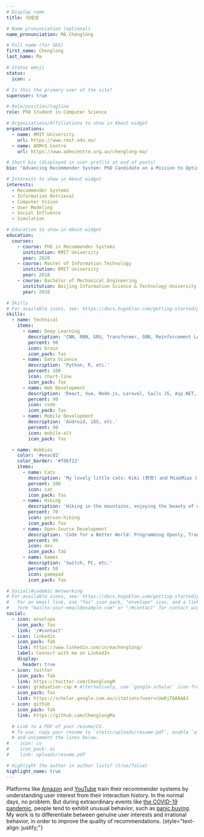 ```yaml
---
# Display name
title: 马成龙

# Name pronunciation (optional)
name_pronunciation: Mǎ Chénglóng

# Full name (for SEO)
first_name: Chenglong
last_name: Ma

# Status emoji
status:
  icon: ☕️

# Is this the primary user of the site?
superuser: true

# Role/position/tagline
role: PhD Student in Computer Science

# Organizations/Affiliations to show in About widget
organizations:
  - name: RMIT University
    url: https://www.rmit.edu.au/
  - name: ADM+S Centre
    url: https://www.admscentre.org.au/chenglong-ma/

# Short bio (displayed in user profile at end of posts)
bio: "Advancing Recommender System: PhD Candidate on a Mission to Optimize User Experiences!"

# Interests to show in About widget
interests:
  - Recommender Systems
  - Information Retrieval
  - Computer Vision
  - User Modeling
  - Social Influence
  - Simulation

# Education to show in About widget
education:
  courses:
    - course: PhD in Recommender Systems
      institution: RMIT University
      year: 2020
    - course: Master of Information Technology
      institution: RMIT University
      year: 2018
    - course: Bachelor of Mechanical Engineering
      institution: Beijing Information Science & Technology University
      year: 2010

# Skills
# For available icons, see: https://docs.hugoblox.com/getting-started/page-builder/#icons
skills:
  - name: Technical
    items:
      - name: Deep Learning
        description: 'CNN, RNN, GRU, Transformer, GNN, Reinforcement Learning, etc.'
        percent: 90
        icon: brain
        icon_pack: fas
      - name: Data Science
        description: 'Python, R, etc.'
        percent: 100
        icon: chart-line
        icon_pack: fas
      - name: Web Development
        description: 'React, Vue, Node.js, Laravel, Sails JS, Asp.NET, etc.'
        percent: 90
        icon: code
        icon_pack: fas
      - name: Mobile Development
        description: 'Android, iOS, etc.'
        percent: 90
        icon: mobile-alt
        icon_pack: fas

  - name: Hobbies
    color: '#eeac02'
    color_border: '#f0bf23'
    items:
      - name: Cats
        description: 'My lovely little cats: Kiki (奇奇) and MiaoMiao (妙妙).'
        percent: 100
        icon: cat
        icon_pack: fas      
      - name: Hiking
        description: 'Hiking in the mountains, enjoying the beauty of nature.'
        percent: 70
        icon: person-hiking
        icon_pack: fas
      - name: Open-Source Development
        description: 'Code for a Better World: Programming Openly, Transforming Ideas into Impact.'
        percent: 90
        icon: dev
        icon_pack: fab
      - name: Games
        description: 'Switch, PC, etc.'
        percent: 50
        icon: gamepad
        icon_pack: fas

# Social/Academic Networking
# For available icons, see: https://docs.hugoblox.com/getting-started/page-builder/#icons
#   For an email link, use "fas" icon pack, "envelope" icon, and a link in the
#   form "mailto:your-email@example.com" or "/#contact" for contact widget.
social:
  - icon: envelope
    icon_pack: fas
    link: '/#contact'
  - icon: linkedin
    icon_pack: fab
    link: https://www.linkedin.com/in/machenglong/
    label: Connect with me on LinkedIn
    display:
      header: true
  - icon: twitter
    icon_pack: fab
    link: https://twitter.com/ChenglongM
  - icon: graduation-cap # Alternatively, use `google-scholar` icon from `ai` icon pack
    icon_pack: fas
    link: https://scholar.google.com.au/citations?user=cUwRjTQAAAAJ
  - icon: github
    icon_pack: fab
    link: https://github.com/ChenglongMa

  # Link to a PDF of your resume/CV.
  # To use: copy your resume to `static/uploads/resume.pdf`, enable `ai` icons in `params.yaml`,
  # and uncomment the lines below.
#  - icon: cv
#    icon_pack: ai
#    link: uploads/resume.pdf

# Highlight the author in author lists? (true/false)
highlight_name: true
---
```


Platforms like [Amazon](https://www.amazon.com/) and [YouTube](https://www.youtube.com/) train their recommender systems by understanding user interest from their interaction history. 
In the normal days, no problem. 
But during extraordinary events like [the COVID-19 pandemic](https://en.wikipedia.org/wiki/COVID-19_pandemic), people tend to exhibit unusual behavior, such as [panic buying](https://en.wikipedia.org/wiki/Panic_buying). 
My work is to differentiate between genuine user interests and irrational behavior, in order to improve the quality of recommendations.
{style="text-align: justify;"}
